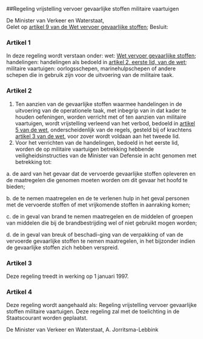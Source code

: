 <meta http-equiv='Content-Type' content='text/html; charset=utf-8' />

##Regeling vrijstelling vervoer gevaarlijke stoffen militaire vaartuigen 

De Minister van Verkeer en Waterstaat,  
Gelet op [artikel 9 van de Wet vervoer gevaarlijke stoffen](../../../../../../../../../wet/wet/vervoer/gevaarlijke/stoffen/BWBR0007606/README.md);
Besluit:     

### Artikel  1  

In deze regeling wordt verstaan onder:   wet:   [Wet vervoer gevaarlijke stoffen](../../../../../../../../../wet/wet/vervoer/gevaarlijke/stoffen/BWBR0007606/README.md);    handelingen:   handelingen als bedoeld in [artikel 2, eerste lid, van de wet](../../../../../../../../../wet/wet/vervoer/gevaarlijke/stoffen/BWBR0007606/README.md);    militaire vaartuigen:   oorlogsschepen, marinehulpschepen of andere schepen die in gebruik zijn voor de uitvoering van de militaire taak.     

### Artikel  2  

1.  Ten aanzien van de gevaarlijke stoffen waarmee handelingen in de uitvoering van de operationele taak, met inbegrip van in dat kader te houden oefeningen, worden verricht met of ten aanzien van militaire vaartuigen, wordt vrijstelling verleend van het verbod, bedoeld in [artikel 5 van de wet](../../../../../../../../../wet/wet/vervoer/gevaarlijke/stoffen/BWBR0007606/README.md), onderscheidenlijk van de regels, gesteld bij of krachtens [artikel 3 van de wet](../../../../../../../../../wet/wet/vervoer/gevaarlijke/stoffen/BWBR0007606/README.md), voor zover wordt voldaan aan het tweede lid.   
2.  Voor het verrichten van de handelingen, bedoeld in het eerste lid, worden de op militaire vaartuigen betrekking hebbende veiligheidsinstructies van de Minister van Defensie in acht genomen met betrekking tot: 

a.  de aard van het gevaar dat de vervoerde gevaarlijke stoffen opleveren en de maatregelen die genomen moeten worden om dit gevaar het hoofd te bieden; 

b.  de te nemen maatregelen en de te verlenen hulp in het geval personen met de vervoerde stoffen of met vrijkomende stoffen in aanraking komen; 

c.  de in geval van brand te nemen maatregelen en de middelen of groepen van middelen die bij de brandbestrijding wel of niet gebruikt mogen worden; 

d.  de in geval van breuk of beschadi-ging van de verpakking of van de vervoerde gevaarlijke stoffen te nemen maatregelen, in het bijzonder indien de gevaarlijke stoffen zich hebben verspreid.    

### Artikel  3  

Deze regeling treedt in werking op 1 januari 1997.  

### Artikel  4  

Deze regeling wordt aangehaald als: Regeling vrijstelling vervoer gevaarlijke stoffen militaire vaartuigen. 
Deze regeling zal met de toelichting in de Staatscourant worden geplaatst.   

De 
Minister van Verkeer en Waterstaat, 
A. Jorritsma-Lebbink      
